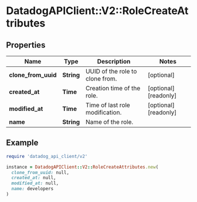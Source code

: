 # DatadogAPIClient::V2::RoleCreateAttributes

## Properties

| Name                | Type       | Description                     | Notes                |
| ------------------- | ---------- | ------------------------------- | -------------------- |
| **clone_from_uuid** | **String** | UUID of the role to clone from. | [optional]           |
| **created_at**      | **Time**   | Creation time of the role.      | [optional][readonly] |
| **modified_at**     | **Time**   | Time of last role modification. | [optional][readonly] |
| **name**            | **String** | Name of the role.               |                      |

## Example

```ruby
require 'datadog_api_client/v2'

instance = DatadogAPIClient::V2::RoleCreateAttributes.new(
  clone_from_uuid: null,
  created_at: null,
  modified_at: null,
  name: developers
)
```
